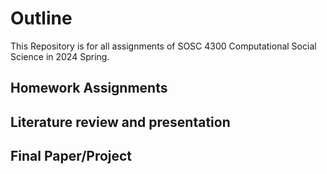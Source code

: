 # Outline

This Repository is for all assignments of SOSC 4300 Computational Social Science in 2024 Spring.

## Homework Assignments

## Literature review and presentation

## Final Paper/Project
